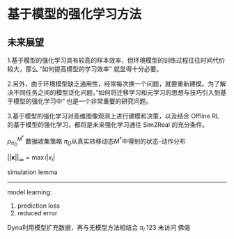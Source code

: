 # 基于模型的强化学习方法

## 未来展望

1.基于模型的强化学习具有较高的样本效率，但环境模型的训练过程往往时间代价较大，那么 “如何提高模型的学习效率” 就显得十分必要。

2.另外，由于环境模型缺乏通用性，经常每次换一个问题，就要重新建模。为了解决不同任务之间的模型泛化问题，”如何将迁移学习和元学习的思想与技巧引入到基于模型的强化学习中” 也是一个非常重要的研究问题。

3.基于模型的强化学习对高维图像观测上进行建模和决策，以及结合 Offline RL 的基于模型的强化学习，都将是未来强化学习通往 Sim2Real 的充分条件。

$\rho^{M^*}_{\pi_D}$ 数据收集策略 $\pi_D$从真实转移动态$M^*$中得到的状态-动作分布

$||\boldsymbol {x}||_{\infty}=\max {i}|x_i|$

simulation lemma

---
model learning:
1. prediction loss
2. reduced error

Dyna利用模型扩充数据，再与无模型方法相结合
$\pi_i$ 123
未访问 佛偈

